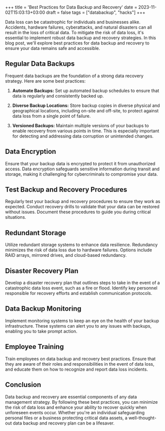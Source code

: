 +++
title = 'Best Practices for Data Backup and Recovery'
date = 2023-11-02T15:03:13+03:00
draft = false
tags = ["databackup", "hacks"]
+++

Data loss can be catastrophic for individuals and businesses alike. Accidents, hardware failures, cyberattacks, and natural disasters can all result in the loss of critical data. To mitigate the risk of data loss, it's essential to implement robust data backup and recovery strategies.<!--more--> In this blog post, we'll explore best practices for data backup and recovery to ensure your data remains safe and accessible.

## Regular Data Backups

Frequent data backups are the foundation of a strong data recovery strategy. Here are some best practices:

1. **Automate Backups:** Set up automated backup schedules to ensure that data is regularly and consistently backed up.

2. **Diverse Backup Locations:** Store backup copies in diverse physical and geographical locations, including on-site and off-site, to protect against data loss from a single point of failure.

3. **Versioned Backups:** Maintain multiple versions of your backups to enable recovery from various points in time. This is especially important for detecting and addressing data corruption or unintended changes.

## Data Encryption

Ensure that your backup data is encrypted to protect it from unauthorized access. Data encryption safeguards sensitive information during transit and storage, making it challenging for cybercriminals to compromise your data.

## Test Backup and Recovery Procedures

Regularly test your backup and recovery procedures to ensure they work as expected. Conduct recovery drills to validate that your data can be restored without issues. Document these procedures to guide you during critical situations.

## Redundant Storage

Utilize redundant storage systems to enhance data resilience. Redundancy minimizes the risk of data loss due to hardware failures. Options include RAID arrays, mirrored drives, and cloud-based redundancy.

## Disaster Recovery Plan

Develop a disaster recovery plan that outlines steps to take in the event of a catastrophic data loss event, such as a fire or flood. Identify key personnel responsible for recovery efforts and establish communication protocols.

## Data Backup Monitoring

Implement monitoring systems to keep an eye on the health of your backup infrastructure. These systems can alert you to any issues with backups, enabling you to take prompt action.

## Employee Training

Train employees on data backup and recovery best practices. Ensure that they are aware of their roles and responsibilities in the event of data loss, and educate them on how to recognize and report data loss incidents.

## Conclusion

Data backup and recovery are essential components of any data management strategy. By following these best practices, you can minimize the risk of data loss and enhance your ability to recover quickly when unforeseen events occur. Whether you're an individual safeguarding personal files or a business protecting critical data assets, a well-thought-out data backup and recovery plan can be a lifesaver.
